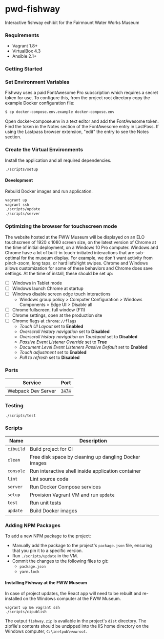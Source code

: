 # pwd-fishway
Interactive fishway exhibit for the Fairmount Water Works Museum

### Requirements

* Vagrant 1.8+
* VirtualBox 4.3
* Ansible 2.1+

### Getting Started

### Set Environment Variables
Fishway uses a paid FontAwesome Pro subscription which requires a secret token for use. To configure this, from the project root directory copy the example Docker configuration file:

```sh
$ cp docker-compose.env.example docker-compose.env
```
Open docker-compose.env in a text editor and add the FontAwesome token. Find the token in the Notes section of the FontAwesome entry in LastPass. If using the Lastpass browser extension, "edit" the entry to see the Notes section.

### Create the Virtual Environments
Install the application and all required dependencies.

```sh
./scripts/setup
```

#### Development

Rebuild Docker images and run application.

```sh
vagrant up
vagrant ssh
./scripts/update
./scripts/server
```

### Optimizing the browser for touchscreen mode
The website hosted at the FWW Museum will be displayed on an ELO touchscreen of 1920 x 1080 screen size, on the latest version of Chrome at the time of initial deployment, on a Windows 10 Pro computer. Windows and Chrome have a lot of built-in touch-initiated interactions that are sub-optimal for the museum display. For example, we don't want activity from pinch-zoom, long taps, or hard left/right swipes. Chrome and Windows allows customization for some of these behaviors and Chrome does save settings. At the time of install, these should be set up:
- [ ] Windows in Tablet mode
- [ ] Windows launch Chrome at startup
- [ ] Windows disable screen edge touch interactions
  - Windows group policy > Computer Configuration > Windows Components > Edge UI > Disable all
- [ ] Chrome fullscreen, full window (F11)
- [ ] Chrome settings, open at the production site
- [ ] Chrome flags at `chrome://flags`
  - *Touch UI Layout* set to **Enabled**
  - *Overscroll history navigation* set to **Disabled**
  - *Overscroll history navigation on Touchpad* set to **Disabled**
  - *Passive Event Listener Override* set to **True**
  - *Document Level Event Listeners Passive Default* set to **Enabled**
  - *Touch adjustment* set to **Enabled**
  - *Pull to refresh* set to **Disabled**


### Ports

| Service            | Port                            |
| ------------------ | ------------------------------- |
| Webpack Dev Server | [`3474`](http://localhost:3474) |

### Testing

```
./scripts/test
```

### Scripts

| Name           | Description                                                   |
| -------------- | ------------------------------------------------------------- |
| `cibuild`      | Build project for CI                                          |
| `clean`        | Free disk space by cleaning up dangling Docker images         |
| `console`      | Run interactive shell inside application container            |
| `lint`         | Lint source code                                              |
| `server`       | Run Docker Compose services                                   |
| `setup`        | Provision Vagrant VM and run `update`                         |
| `test`         | Run unit tests                                                |
| `update`       | Build Docker images                                           |

### Adding NPM Packages

To add a new NPM package to the project:

- Manually add the package to the project's `package.json` file, ensuring that you 
pin it to a specific version.
- Run `./scripts/update` in the VM.
- Commit the changes to the following files to git:
    - `package.json`
    - `yarn.lock`

#### Installing Fishway at the FWW Museum

In case of project updates, the React app will need to be rebuilt and re-installed on the Windows computer at the FWW Museum. 
```
vagrant up && vagrant ssh
./scripts/cipublish
```
The output `fishway.zip` is available in the project's `dist` directory. The zipfile's contents should be unzipped into the IIS home directory on the Windows computer, `C:\inetpub\wwwroot`.
